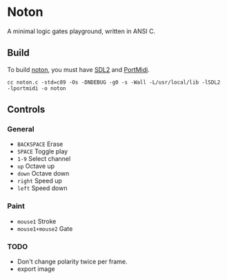 # Noton

A minimal logic gates playground, written in ANSI C.

## Build

To build [noton](https://wiki.xxiivv.com/noton), you must have [SDL2](https://wiki.libsdl.org/) and [PortMidi](http://portmedia.sourceforge.net/portmidi/).

```
cc noton.c -std=c89 -Os -DNDEBUG -g0 -s -Wall -L/usr/local/lib -lSDL2 -lportmidi -o noton
```

## Controls

### General

- `BACKSPACE` Erase
- `SPACE` Toggle play
- `1-9` Select channel
- `up` Octave up
- `down` Octave down
- `right` Speed up
- `left` Speed down

### Paint

- `mouse1` Stroke
- `mouse1+mouse2` Gate

### TODO

- Don't change polarity twice per frame.
- export image
